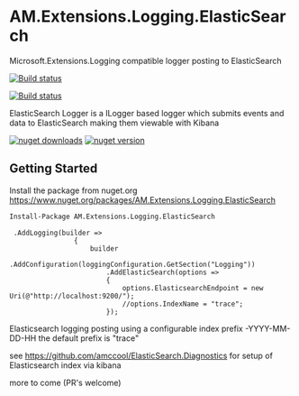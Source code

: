 # AM.Extensions.Logging.ElasticSearch
Microsoft.Extensions.Logging compatible logger posting to ElasticSearch

[![Build status](https://ci.appveyor.com/api/projects/status/4xbcyrkxq39vwt5l?svg=true)](https://ci.appveyor.com/project/amccool/elasticsearch-extensions-logging)


[![Build status](https://ci.appveyor.com/api/projects/status/4xbcyrkxq39vwt5l/branch/master?svg=true)](https://ci.appveyor.com/project/amccool/elasticsearch-extensions-logging/branch/master)


ElasticSearch Logger is a ILogger based logger which submits events and data to ElasticSearch making them viewable with Kibana


[![nuget downloads](https://img.shields.io/nuget/dt/AM.Extensions.Logging.ElasticSearch.svg)](https://www.nuget.org/packages/AM.Extensions.Logging.ElasticSearch/)
[![nuget version](https://img.shields.io/nuget/v/AM.Extensions.Logging.ElasticSearch.svg)](https://www.nuget.org/packages/AM.Extensions.Logging.ElasticSearch/)


## Getting Started

Install the package from nuget.org https://www.nuget.org/packages/AM.Extensions.Logging.ElasticSearch

```ps
Install-Package AM.Extensions.Logging.ElasticSearch
```

```
 .AddLogging(builder =>
                {
                    builder
                        .AddConfiguration(loggingConfiguration.GetSection("Logging"))
                        .AddElasticSearch(options =>
                        {
                            options.ElasticsearchEndpoint = new Uri(@"http://localhost:9200/");
                            //options.IndexName = "trace";
                        });
```




Elasticsearch logging posting using a configurable index prefix
<your chosen prefix>-YYYY-MM-DD-HH
the default prefix is "trace"

see <https://github.com/amccool/ElasticSearch.Diagnostics>  for setup of Elasticsearch index via kibana

more to come (PR's welcome)
